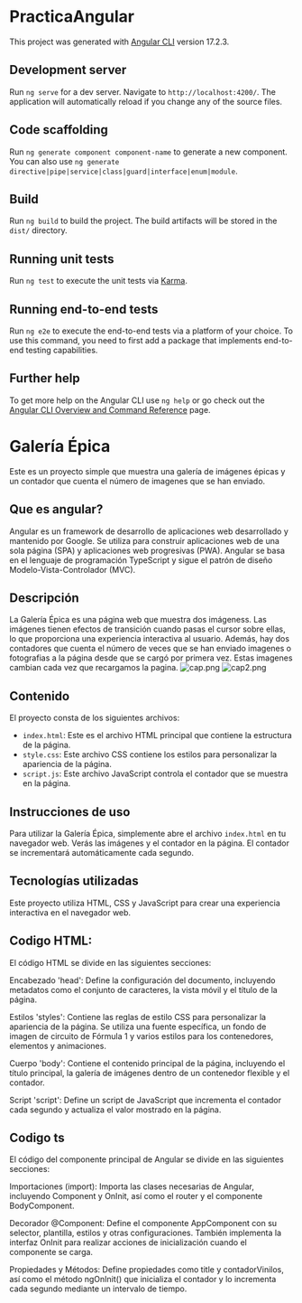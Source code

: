 # PracticaAngular

This project was generated with [Angular CLI](https://github.com/angular/angular-cli) version 17.2.3.

## Development server

Run `ng serve` for a dev server. Navigate to `http://localhost:4200/`. The application will automatically reload if you change any of the source files.

## Code scaffolding

Run `ng generate component component-name` to generate a new component. You can also use `ng generate directive|pipe|service|class|guard|interface|enum|module`.

## Build

Run `ng build` to build the project. The build artifacts will be stored in the `dist/` directory.

## Running unit tests

Run `ng test` to execute the unit tests via [Karma](https://karma-runner.github.io).

## Running end-to-end tests

Run `ng e2e` to execute the end-to-end tests via a platform of your choice. To use this command, you need to first add a package that implements end-to-end testing capabilities.

## Further help

To get more help on the Angular CLI use `ng help` or go check out the [Angular CLI Overview and Command Reference](https://angular.io/cli) page.


# Galería Épica

Este es un proyecto simple que muestra una galería de imágenes épicas y un contador que cuenta el número de imagenes que se han enviado.

## Que es angular?

Angular es un framework de desarrollo de aplicaciones web desarrollado y mantenido por Google. Se utiliza para construir aplicaciones web de una sola página (SPA) y aplicaciones web progresivas (PWA). Angular se basa en el lenguaje de programación TypeScript y sigue el patrón de diseño Modelo-Vista-Controlador (MVC).
## Descripción

La Galería Épica es una página web que muestra dos imágeness. Las imágenes tienen efectos de transición cuando pasas el cursor sobre ellas, lo que proporciona una experiencia interactiva al usuario. Además, hay dos contadores que cuenta el número de veces que se han enviado imagenes o fotografias a la página desde que se cargó por primera vez. Estas imagenes cambian cada vez que recargamos la pagina.
![cap.png](C:\Users\usato\OneDrive\Escritorio\PracticaAngular\src\assets\cap1.png)
![cap2.png](C:\Users\usato\OneDrive\Escritorio\PracticaAngular\src\assets\cap2.png)


## Contenido

El proyecto consta de los siguientes archivos:

- `index.html`: Este es el archivo HTML principal que contiene la estructura de la página.
- `style.css`: Este archivo CSS contiene los estilos para personalizar la apariencia de la página.
- `script.js`: Este archivo JavaScript controla el contador que se muestra en la página.

## Instrucciones de uso

Para utilizar la Galería Épica, simplemente abre el archivo `index.html` en tu navegador web. Verás las imágenes y el contador en la página. El contador se incrementará automáticamente cada segundo.

## Tecnologías utilizadas

Este proyecto utiliza HTML, CSS y JavaScript para crear una experiencia interactiva en el navegador web.

## Codigo HTML:
El código HTML se divide en las siguientes secciones:

Encabezado 'head': Define la configuración del documento, incluyendo metadatos como el conjunto de caracteres, la vista móvil y el título de la página.

Estilos 'styles': Contiene las reglas de estilo CSS para personalizar la apariencia de la página. Se utiliza una fuente específica, un fondo de imagen de circuito de Fórmula 1 y varios estilos para los contenedores, elementos y animaciones.

Cuerpo 'body': Contiene el contenido principal de la página, incluyendo el título principal, la galería de imágenes dentro de un contenedor flexible y el contador.

Script 'script': Define un script de JavaScript que incrementa el contador cada segundo y actualiza el valor mostrado en la página.

## Codigo ts
El código del componente principal de Angular se divide en las siguientes secciones:

Importaciones (import): Importa las clases necesarias de Angular, incluyendo Component y OnInit, así como el router y el componente BodyComponent.

Decorador @Component: Define el componente AppComponent con su selector, plantilla, estilos y otras configuraciones. También implementa la interfaz OnInit para realizar acciones de inicialización cuando el componente se carga.

Propiedades y Métodos: Define propiedades como title y contadorVinilos, así como el método ngOnInit() que inicializa el contador y lo incrementa cada segundo mediante un intervalo de tiempo.


